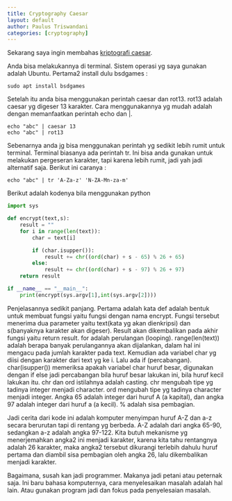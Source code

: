 ```yaml
---
title: Cryptography Caesar
layout: default
author: Paulus Triswandani
categories: [cryptography]
---
```


Sekarang saya ingin membahas [kriptografi caesar](https://id.wikipedia.org/wiki/Sandi_Caesar).

Anda bisa melakukannya di terminal. Sistem operasi yg saya gunakan adalah Ubuntu. Pertama2 install dulu bsdgames :
```
sudo apt install bsdgames
```

Setelah itu anda bisa menggunakan perintah caesar dan rot13. rot13 adalah caesar yg digeser 13 karakter. Cara menggunakannya yg mudah adalah dengan memanfaatkan perintah echo dan |.
```
echo "abc" | caesar 13
echo "abc" | rot13
```

Sebenarnya anda jg bisa menggunakan perintah yg sedikit lebih rumit untuk terminal. Terminal biasanya ada perintah tr. Ini bisa anda gunakan untuk melakukan pergeseran karakter, tapi karena lebih rumit, jadi yah jadi alternatif saja. Berikut ini caranya :
```
echo "abc" | tr 'A-Za-z' 'N-ZA-Mn-za-m'
```

Berikut adalah kodenya bila menggunakan python
```python
import sys

def encrypt(text,s):
	result = ""
	for i in range(len(text)):
		char = text[i]

		if (char.isupper()):
			result += chr((ord(char) + s - 65) % 26 + 65)
		else:
			result += chr((ord(char) + s - 97) % 26 + 97)
	return result

if __name__ == "__main__":
	print(encrypt(sys.argv[1],int(sys.argv[2])))
```

Penjelasannya sedikit panjang. Pertama adalah kata def adalah bentuk untuk membuat fungsi yaitu fungsi dengan nama encrypt. Fungsi tersebut menerima dua parameter yaitu text(kata yg akan dienkripsi) dan s(banyaknya karakter akan digeser). Result akan dikembalikan pada akhir fungsi yaitu return result. for adalah perulangan (looping). range(len(text)) adalah berapa banyak perulangannya akan dijalankan, dalam hal ini mengacu pada jumlah karakter pada text. Kemudian ada variabel char yg diisi dengan karakter dari text yg ke i. Lalu ada if (percabangan). char(isupper()) memeriksa apakah variabel char huruf besar, digunakan dengan if else jadi percabangan bila huruf besar lakukan ini, bila huruf kecil lakukan itu. chr dan ord istilahnya adalah casting. chr mengubah tipe yg tadinya integer menjadi character. ord mengubah tipe yg tadinya character menjadi integer. Angka 65 adalah integer dari huruf A (a kapital), dan angka 97 adalah integer dari huruf a (a kecil). % adalah sisa pembagian.

Jadi cerita dari kode ini adalah komputer menyimpan huruf A-Z dan a-z secara berurutan tapi di rentang yg berbeda. A-Z adalah dari angka 65-90, sedangkan a-z adalah angka 97-122. Kita butuh mekanisme yg menerjemahkan angka2 ini menjadi karakter, karena kita tahu rentangnya adalah 26 karakter, maka angka2 tersebut dikurangi terlebih dahulu huruf pertama dan diambil sisa pembagian oleh angka 26, lalu dikembalikan menjadi karakter.

Bagaimana, susah kan jadi programmer. Makanya jadi petani atau peternak saja. Ini baru bahasa komputernya, cara menyelesaikan masalah adalah hal lain. Atau gunakan program jadi dan fokus pada penyelesaian masalah.